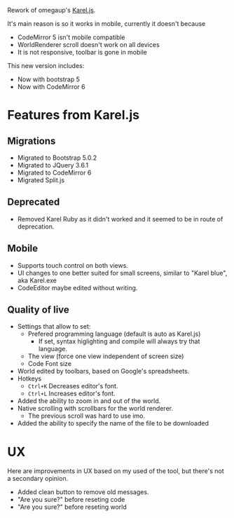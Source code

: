 Rework of omegaup's [Karel.js](https://github.com/omegaup/karel.js).

It's main reason is so it works in mobile, currently it doesn't because

* CodeMirror 5 isn't mobile compatible
* WorldRenderer scroll doesn't work on all devices
* It is not responsive, toolbar is gone in mobile

This new version includes:

* Now with bootstrap 5
* Now with CodeMirror 6


# Features from Karel.js


## Migrations
* Migrated to Bootstrap 5.0.2
* Migrated to JQuery 3.6.1
* Migrated to CodeMirror 6
* Migrated Split.js
## Deprecated
* Removed Karel Ruby as it didn't worked and it seemed to be in route of deprecation.
## Mobile
* Supports touch control on both views.
* UI changes to one better suited for small screens, similar to "Karel blue", aka Karel.exe
* CodeEditor maybe edited without writing.

## Quality of live
* Settings that allow to set:
    * Prefered programming language (default is auto as Karel.js)
        * If set, syntax higlighting and compile will always try that language.
    * The view (force one view independent of screen size)
    * Code Font size
* World edited by toolbars, based on Google's spreadsheets.
* Hotkeys
    * `Ctrl+K` Decreases editor's font.
    * `Ctrl+L` Increases editor's font.
* Added the ability to zoom in and out of the world.
* Native scrolling with scrollbars for the world renderer.
    * The previous scroll was hard to use imo.
* Added the ability to specify the name of the file to be downloaded

# UX
Here are improvements in UX based on my used of the tool, but there's not a secondary opinion.
* Added clean button to remove old messages.
* "Are you sure?" before reseting code
* "Are you sure?" before reseting world
